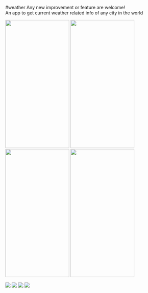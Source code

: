 #weather
Any new improvement or feature are welcome!       
An app to get current weather related info of any city in the world

<img src="images/Screenshot_2024-06-07-16-11-04-1_com.example.weather.jpg" width = "200" height= "400">
<img src="images/Screenshot_2024-06-07-16-11-18-2_com.example.weather.jpg" width = "200" height= "400">
<img src="images/Screenshot_2024-06-07-16-11-25-3_com.example.weather.jpg" width = "200" height= "400">
<img src="images/Screenshot_2024-06-07-16-11-33-4_com.example.weather.jpg" width = "200" height= "400">

![](images/filename%20Screenshot_2024-06-07-16-11-04-1_com.example.weather.jpg)
![](images/filename%20Screenshot_2024-06-07-16-11-18-2_com.example.weather.jpg)
![](images/filename%20Screenshot_2024-06-07-16-11-25-3_com.example.weather.jpg)
![](images/filename%20Screenshot_2024-06-07-16-11-33-4_com.example.weather.jpg)
